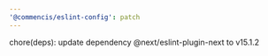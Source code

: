 ```yaml
---
'@commencis/eslint-config': patch
---
```


chore(deps): update dependency @next/eslint-plugin-next to v15.1.2
